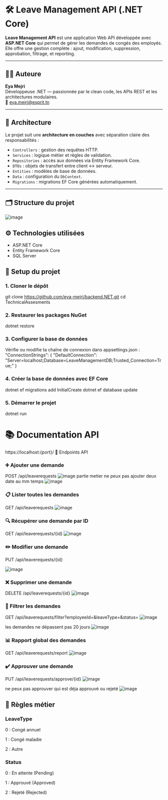 # 🛠️ Leave Management API (.NET Core)

**Leave Management API** est une application Web API développée avec **ASP.NET Core** qui permet de gérer les demandes de congés des employés. Elle offre une gestion complète : ajout, modification, suppression, approbation, filtrage, et reporting.

---

## 👩‍💻 Auteure

**Eya Mejri**  
Développeuse .NET — passionnée par le clean code, les APIs REST et les architectures modulaires.  
📧 [eya.mejri@esprit.tn](mailto:mejri.eya97@gmail.com)

---

## 🧱 Architecture 

Le projet suit une **architecture en couches** avec séparation claire des responsabilités :

- `Controllers` : gestion des requêtes HTTP.
- `Services` : logique métier et règles de validation.
- `Repositories` : accès aux données via Entity Framework Core.
- `DTOs` : objets de transfert entre client ↔ serveur.
- `Entities` : modèles de base de données.
- `Data` : configuration du `DbContext`.
- `Migrations` : migrations EF Core générées automatiquement.

---

## 🗂️ Structure du projet


![image](https://github.com/user-attachments/assets/11c1e0b4-7297-479e-a7aa-496571171354)



 ## ⚙️ Technologies utilisées

- ASP.NET Core
- Entity Framework Core
- SQL Server


## 🚀 Setup du projet

### 1. Cloner le dépôt


git clone https://github.com/eya-mejri/backend.NET.git
cd TechnicalAssesments



### 2. Restaurer les packages NuGet
dotnet restore


### 3. Configurer la base de données
Vérifie ou modifie ta chaîne de connexion dans appsettings.json :
"ConnectionStrings": {
  "DefaultConnection": "Server=localhost;Database=LeaveManagementDB;Trusted_Connection=True;"
}


### 4. Créer la base de données avec EF Core
dotnet ef migrations add InitialCreate
dotnet ef database update



###  5. Démarrer le projet
dotnet run


# 📚 Documentation API
https://localhost:{port}/
🔌 Endpoints API


### ➕ Ajouter une demande
POST /api/leaverequests
![image](https://github.com/user-attachments/assets/3591af2c-55f3-47d7-8f1b-f77ceb5f5187)
partie metier ne peux pas ajouter deux date au mm temps
![image](https://github.com/user-attachments/assets/09bba086-a220-4fed-ac97-90dbc276e0a7)


### 📋 Lister toutes les demandes
GET /api/leaverequests
![image](https://github.com/user-attachments/assets/4a6c2263-5f7e-459d-aedb-7f9d00d97864)


### 🔍 Récupérer une demande par ID
GET /api/leaverequests/{id}
![image](https://github.com/user-attachments/assets/b1784aa7-9aec-4d85-9525-892cf8a68fa2)


### ✏️ Modifier une demande
PUT /api/leaverequests/{id}

![image](https://github.com/user-attachments/assets/4038bf41-02f3-4759-9684-ca89841651ff)

### ❌ Supprimer une demande
DELETE /api/leaverequests/{id}
![image](https://github.com/user-attachments/assets/594f5900-1466-4ce3-8f7c-65825bd5bb6c)


### 🔎 Filtrer les demandes
GET /api/leaverequests/filter?employeeId=&leaveType=&status=
![image](https://github.com/user-attachments/assets/f441d810-605b-436a-a98e-bcf830d5c640)

les demandes ne dépassent pas 20 jours 
![image](https://github.com/user-attachments/assets/0b7db076-8eb8-4022-b33e-f56c915642df)


### 📊 Rapport global des demandes
GET /api/leaverequests/report
![image](https://github.com/user-attachments/assets/b689d36d-ad0d-41b7-a527-81923a673235)


### ✔️ Approuver une demande
PUT /api/leaverequests/approve/{id}
![image](https://github.com/user-attachments/assets/3ebe0272-9e35-41fa-9a3a-134bd13ee514)

ne peux pas approuver qui est déja approuvé ou rejeté 
![image](https://github.com/user-attachments/assets/e0984719-33ee-4f9c-ba79-688f94b31eee)


## 📘 Règles métier
### LeaveType
0 : Congé annuel

1 : Congé maladie

2 : Autre

### Status
0 : En attente (Pending)

1 : Approuvé (Approved)

2 : Rejeté (Rejected)

